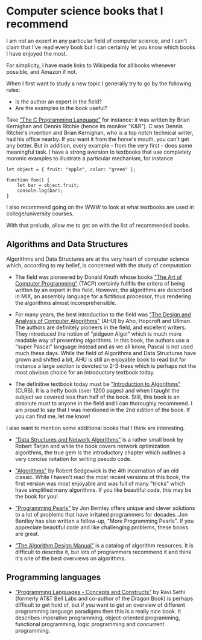 # Computer science books that I recommend

I am not an expert in any particular field of computer science,
and I can't claim that I've read every book but I can certainly
let you know which books I have enjoyed the most.

For simplicity, I have made links to Wikipedia for all books whenever
possible, and Amazon if not.

When I first want to study a new topic I generally try to go by
the following rules:

- Is the author an expert in the field?
- Are the examples in the book useful?

Take
["The C Programming Language"](https://en.wikipedia.org/wiki/The_C_Programming_Language)
for instance: it was written by Brian Kernighan and Dennis Ritchie
(hence its moniker "K&R").  C was Dennis Ritchie's invention and Brian
Kernighan, who is a top notch technical writer, had his office nearby.
If you want it from the horse's mouth, you can't get any better.
But in addition, every example - from the very first - does some
meaningful task.  I have a strong aversion to textbooks that use
completely moronic examples to illustrate a particular mechanism,
for instance

```
let object = { fruit: "apple", color: "green" };

function foo() {
    let bar = object.fruit;
    console.log(bar);
}
```
I also recommend going on the WWW to look at what textbooks 
are used in college/university courses.

With that prelude, allow me to get on with the list of recommended books.

## Algorithms and Data Structures

Algorithms and Data Structures are at the very heart of computer science
which, according to my belief, is concerned with the study of *computation*.

- The field was pioneered by Donald Knuth whose books
["The Art of Computer Programming"](https://en.wikipedia.org/wiki/The_Art_of_Computer_Programming) (TACP)
certainly fullfils the critera of being written by an expert in the field.
However, the algorithms are described in MIX, an assembly
language for a fictitious processor, thus rendering the algorithms almost incomprehensible.

- For many years, the best introduction to the field was
["The Design and Analysis of Computer Algorithms"](https://www.amazon.com/Design-Analysis-Computer-Algorithms/dp/8131702057) (AHU)
by Aho, Hopcroft and Ullman.  The authors are definitely pioneers in the field, and
excellent writers. They introduced the notion of "pidgeon Algol" which is much more
readable way of presenting algorithms.  In this book, the authors
use a "super Pascal" language instead and as we all know, Pascal is not used much these days.
While the field of Algorithms and Data Structures have
grown and shifted a bit, AHU is still an enjoyable book to read but for instance a
large section is devoted to 2-3-trees which is perhaps not the most obvious choice
for an introductory textbook today.

- The definitive textbook today must be
["Introduction to Algorithms"](https://en.wikipedia.org/wiki/Introduction_to_Algorithms)
(CLRS). It is a hefty book (over 1200 pages) and when I taught the
subject we covered less than half of the book.  Still, this book is an absolute must to
anyone in the field and I can thoroughly recommend.  I am proud to say that I was
mentioned in the 2nd edition of the book.  If you can find me, let me know!

I also want to mention some additional books that I think are interesting.

- ["Data Structures and Network Algorithms"](https://www.amazon.se/-/en/Robert-Endre-Tarjan/dp/0898711878) is a rather small book by Robert Tarjan and while the book covers
network optimization algorithms, the true gem is the introductory chapter which
outlines a very concise notation for writing pseudo code.

- ["Algorithms"](https://www.amazon.com/Algorithms-4th-Robert-Sedgewick/dp/032157351X)
by Robert Sedgewick is the 4th incarnation of an old classic.  While I haven't read
the most recent versions of this book, the first version was most enjoyable and
was full of many "tricks" which have simplified many algorithms.  If you like beautiful
code, this may be the book for you!

- ["Programming Pearls"](https://www.amazon.com/Programming-Pearls-2nd-Jon-Bentley/dp/0201657880/ref=sr_1_1?crid=QEYF6BZ8F1DC&dib=eyJ2IjoiMSJ9.g0foazB5iLdpD1rJmogQwWGK3I5X8urOdCci-oLXTZr28-HfgBHmQ2hkaIAQDNiXwYBdLTAXlnuApjYagHr3l5X5gBIMNlnUfqZKEZQNzrkFKKm39PaP-idDwHdwyyr1SZo9418LQYGSVDN7QpFu7pqbVAdImcp2cMQaWnQQXCXLqEtV-w-N6b7PwsU_teS28CPO9ujySXZ_4qm48GoEmLYZaonKpsesxmA7HHPAxZ0.23pboaVQMxX0jayRJqXTqpCNPZ05jCZq41rKZOW0f5w&dib_tag=se&keywords=programming+pearls&qid=1732472667&sprefix=programming+pear%2Caps%2C347&sr=8-1) by Jon Bentley offers unique and clever solutions
to a lot of problems that have irritated programmers for decades.
Jon Bentley has also written a follow-up, "More Programming Pearls".
If you appreciate beautiful code and like challenging problems, these books are great.

- ["The Algorithm Design Manual"](https://www.amazon.com/Algorithm-Design-Manual-Computer-Science/dp/3030542556/ref=sr_1_1?crid=2IKEUMNNA0BLJ&dib=eyJ2IjoiMSJ9.kra-hU1QVoSLjuPAeduBiUbl3u2zs-yUIUkOrKjpeTo.7LQiDZybS1F4XBznleBrsy4738muphhbtxcuUT-GUTA&dib_tag=se&keywords=skienna+algorithms&qid=1732472816&s=digital-text&sprefix=skienna+algorit%2Cdigital-text%2C437&sr=1-1) is a catalog
of algorithm resources.  It is difficult to describe it, but lots of programmers recommend
it and think it's one of the best overviews on algorithms.

## Programming languages

- ["Programming Languages - Concepts and Constructs"](https://www.amazon.com/Programming-Languages-Concepts-Constructs-2nd/dp/0201590654/ref=sr_1_4?crid=1G6GCN9QHN5BK&dib=eyJ2IjoiMSJ9.SNvHYlH3dzGEJRkRqjAY6woDlf2Py1UQ1yLhvCEfsPfkDB-nwO6y9fttxTca0qzGjLDfNnil9sNyecB6BhBwrdS_ZW8rCvMcXYFs4EZshjvsmlaEbzmN2WOjZMScnPbPgJL5IE6si9LtwAPZbjhp6T44hquSH-YlQhsaqz1H0NI3In_xT-t6hqSkpRStEP9FtqINCLCYRhgviLadzVGM6Sq0dgRP4RP6_k5Ppp-6X68.MuhRw-SwCWz24BJHfszXfM7VRdddj4XhN51FbQ5y0Hw&dib_tag=se&keywords=ravi+sethi&qid=1732489417&s=digital-text&sprefix=ravi+se%2Cdigital-text%2C1037&sr=1-4-catcorr)
by Ravi Sethi (formerly AT&T Bell Labs and co-author of the Dragon Book) is perhaps difficult to get hold of, but
if you want to get an overview of different programming language paradigms then
this is a really nice book.  It describes imperative programming, object-oriented programming,
functional programming, logic programming and concurrent programming.


